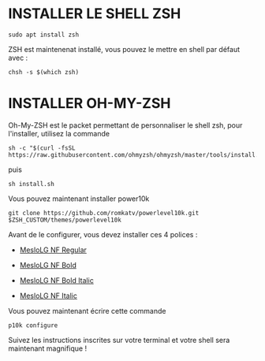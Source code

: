 # INSTALLER LE SHELL ZSH

```
sudo apt install zsh
```

ZSH est maintenenat installé, vous pouvez le mettre en shell par défaut avec :

```
chsh -s $(which zsh)
```

# INSTALLER OH-MY-ZSH

Oh-My-ZSH est le packet permettant de personnaliser le shell zsh, pour l'installer, utilisez la commande

```
sh -c "$(curl -fsSL https://raw.githubusercontent.com/ohmyzsh/ohmyzsh/master/tools/install.sh)"
```

puis

```
sh install.sh
```

Vous pouvez maintenant installer power10k

```
git clone https://github.com/romkatv/powerlevel10k.git $ZSH_CUSTOM/themes/powerlevel10k
```

Avant de le configurer, vous devez installer ces 4 polices :

- [MesloLG NF Regular](https://github.com/romkatv/powerlevel10k-media/raw/master/MesloLGS%20NF%20Regular.ttf)

- [MesloLG NF Bold](https://github.com/romkatv/powerlevel10k-media/raw/master/MesloLGS%20NF%20Bold.ttf)

- [MesloLG NF Bold Italic](https://github.com/romkatv/powerlevel10k-media/raw/master/MesloLGS%20NF%20Bold%20Italic.ttf)

- [MesloLG NF Italic](https://github.com/romkatv/powerlevel10k-media/raw/master/MesloLGS%20NF%20Italic.ttf)

Vous pouvez maintenant écrire cette commande

```
p10k configure
```

Suivez les instructions inscrites sur votre terminal et votre shell sera maintenant magnifique !
